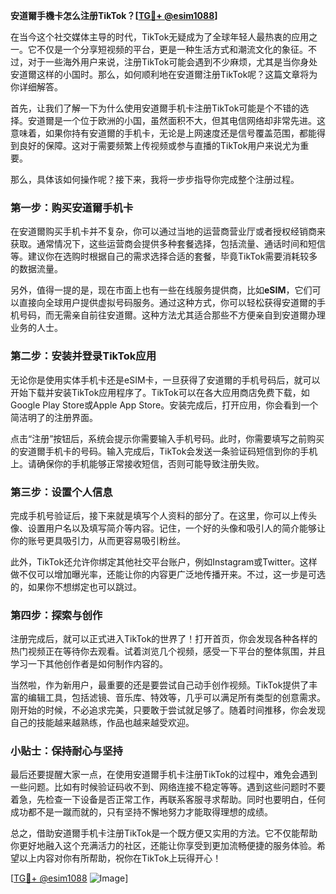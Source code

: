 **安道爾手機卡怎么注册TikTok？[[TG💪+ @esim1088](https://t.me/s/esim1088)]**

在当今这个社交媒体主导的时代，TikTok无疑成为了全球年轻人最热衷的应用之一。它不仅是一个分享短视频的平台，更是一种生活方式和潮流文化的象征。不过，对于一些海外用户来说，注册TikTok可能会遇到不少麻烦，尤其是当你身处安道爾这样的小国时。那么，如何顺利地在安道爾注册TikTok呢？这篇文章将为你详细解答。

首先，让我们了解一下为什么使用安道爾手机卡注册TikTok可能是个不错的选择。安道爾是一个位于欧洲的小国，虽然面积不大，但其电信网络却非常先进。这意味着，如果你持有安道爾的手机卡，无论是上网速度还是信号覆盖范围，都能得到良好的保障。这对于需要频繁上传视频或参与直播的TikTok用户来说尤为重要。

那么，具体该如何操作呢？接下来，我将一步步指导你完成整个注册过程。

### 第一步：购买安道爾手机卡

在安道爾购买手机卡并不复杂，你可以通过当地的运营商营业厅或者授权经销商来获取。通常情况下，这些运营商会提供多种套餐选择，包括流量、通话时间和短信等。建议你在选购时根据自己的需求选择合适的套餐，毕竟TikTok需要消耗较多的数据流量。

另外，值得一提的是，现在市面上也有一些在线服务提供商，比如**eSIM**，它们可以直接向全球用户提供虚拟号码服务。通过这种方式，你可以轻松获得安道爾的手机号码，而无需亲自前往安道爾。这种方法尤其适合那些不方便亲自到安道爾办理业务的人士。

### 第二步：安装并登录TikTok应用

无论你是使用实体手机卡还是eSIM卡，一旦获得了安道爾的手机号码后，就可以开始下载并安装TikTok应用程序了。TikTok可以在各大应用商店免费下载，如Google Play Store或Apple App Store。安装完成后，打开应用，你会看到一个简洁明了的注册界面。

点击“注册”按钮后，系统会提示你需要输入手机号码。此时，你需要填写之前购买的安道爾手机卡的号码。输入完成后，TikTok会发送一条验证码短信到你的手机上。请确保你的手机能够正常接收短信，否则可能导致注册失败。

### 第三步：设置个人信息

完成手机号验证后，接下来就是填写个人资料的部分了。在这里，你可以上传头像、设置用户名以及填写简介等内容。记住，一个好的头像和吸引人的简介能够让你的账号更具吸引力，从而更容易吸引粉丝。

此外，TikTok还允许你绑定其他社交平台账户，例如Instagram或Twitter。这样做不仅可以增加曝光率，还能让你的内容更广泛地传播开来。不过，这一步是可选的，如果你不想绑定也可以跳过。

### 第四步：探索与创作

注册完成后，就可以正式进入TikTok的世界了！打开首页，你会发现各种各样的热门视频正在等待你去观看。试着浏览几个视频，感受一下平台的整体氛围，并且学习一下其他创作者是如何制作内容的。

当然啦，作为新用户，最重要的还是要尝试自己动手创作视频。TikTok提供了丰富的编辑工具，包括滤镜、音乐库、特效等，几乎可以满足所有类型的创意需求。刚开始的时候，不必追求完美，只要敢于尝试就足够了。随着时间推移，你会发现自己的技能越来越熟练，作品也越来越受欢迎。

### 小贴士：保持耐心与坚持

最后还要提醒大家一点，在使用安道爾手机卡注册TikTok的过程中，难免会遇到一些问题。比如有时候验证码收不到、网络连接不稳定等等。遇到这些问题时不要着急，先检查一下设备是否正常工作，再联系客服寻求帮助。同时也要明白，任何成功都不是一蹴而就的，只有坚持不懈地努力才能取得理想的成绩。

总之，借助安道爾手机卡注册TikTok是一个既方便又实用的方法。它不仅能帮助你更好地融入这个充满活力的社区，还能让你享受到更加流畅便捷的服务体验。希望以上内容对你有所帮助，祝你在TikTok上玩得开心！

[[TG💪+ @esim1088](https://t.me/s/esim1088) ![Image](https://i.postimg.cc/4NQfJmqS/Snipaste-2025-05-13-00-14-12.png)]